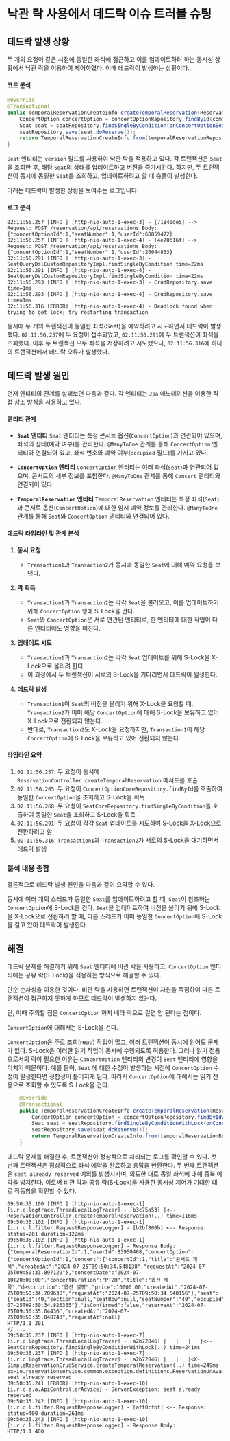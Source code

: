 

# 낙관 락 사용에서 데드락 이슈 트러블 슈팅 

## 데드락 발생 상황

두 개의 요청이 같은 시점에 동일한 좌석에 접근하고 이를 업데이트하려 하는 동시성 상황에서 낙관 락을 이용하여 제어하였다.
이때 데드락이 발생하는 상황이다. 


#### 코드 분석
```java
@Override
@Transactional
public TemporalReservationCreateInfo createTemporalReservation(ReservationCreateCommand command) {
    ConcertOption concertOption = concertOptionRepository.findById(command.getConcertOptionId());
    Seat seat = seatRepository.findSingleByCondition(onConcertOptionSeat(concertOption, command.getSeatNumber()));
    seatRepository.save(seat.doReserve());
    return TemporalReservationCreateInfo.from(temporalReservationRepository.save(create(command, concertOption, seat)));
}
```

`Seat` 엔티티는 `version` 필드를 사용하여 낙관 락을 적용하고 있다.
각 트랜잭션은 `Seat`을 조회한 후, 해당 `Seat`의 상태를 업데이트하고 버전을 증가시킨다. 
하지만, 두 트랜잭션이 동시에 동일한 `Seat`를 조회하고, 업데이트하려고 할 때 충돌이 발생한다.

아래는 데드락이 발생한 상황을 보여주는 로그입니다.

#### 로그 분석
```
02:11:56.257 [INFO ] [http-nio-auto-1-exec-3] - [71840de5] --> Request: POST /reservation/api/reservations Body: {"concertOptionId":1,"seatNumber":1,"userId":60859472}
02:11:56.257 [INFO ] [http-nio-auto-1-exec-4] - [4e70616f] --> Request: POST /reservation/api/reservations Body: {"concertOptionId":1,"seatNumber":1,"userId":26044833}
02:11:56.291 [INFO ] [http-nio-auto-1-exec-3] - SeatQueryDslCustomRepositoryImpl.findSingleByCondition time=22ms
02:11:56.291 [INFO ] [http-nio-auto-1-exec-4] - SeatQueryDslCustomRepositoryImpl.findSingleByCondition time=22ms
02:11:56.293 [INFO ] [http-nio-auto-1-exec-3] - CrudRepository.save time=1ms
02:11:56.293 [INFO ] [http-nio-auto-1-exec-4] - CrudRepository.save time=1ms
02:11:56.316 [ERROR] [http-nio-auto-1-exec-4] - Deadlock found when trying to get lock; try restarting transaction
```


동시에 두 개의 트랜잭션이 동일한 좌석(Seat)을 예약하려고 시도하면서 데드락이 발생했다. 
`02:11:56.257`에 두 요청이 접수되었고, `02:11:56.291`에 두 트랜잭션이 좌석을 조회했다. 
이후 두 트랜잭션 모두 좌석을 저장하려고 시도했으나, `02:11:56.316`에 하나의 트랜잭션에서 데드락 오류가 발생했다.


## 데드락 발생 원인

먼저 엔티티의 관계를 살펴보면 다음과 같다. 각 엔티티는 `Jpa` 애노테이션을 이용한 직접 참조 방식을 사용하고 있다. 

#### 엔티티 관계

- **`Seat` 엔티티**
  `Seat` 엔티티는 특정 콘서트 옵션(`ConcertOption`)과 연관되어 있으며, 좌석의 상태(예약 여부)를 관리한다. `@ManyToOne` 관계를 통해 `ConcertOption` 엔티티와 연결되어 있고, 좌석 번호와 예약 여부(`occupied` 필드)를 가지고 있다. 

- **`ConcertOption` 엔티티**
  `ConcertOption` 엔티티는 여러 좌석(`Seat`)과 연관되어 있으며, 콘서트의 세부 정보를 포함한다. `@ManyToOne` 관계를 통해 `Concert` 엔티티와 연결되어 있다. 

- **`TemporalReservation` 엔티티**
  `TemporalReservation` 엔티티는 특정 좌석(`Seat`)과 콘서트 옵션(`ConcertOption`)에 대한 임시 예약 정보를 관리한다. `@ManyToOne` 관계를 통해 `Seat`와 `ConcertOption` 엔티티와 연결되어 있다.


#### 데드락 타임라인 및 관계 분석
1. **동시 요청**
    - `Transaction1`과 `Transaction2`가 동시에 동일한 `Seat`에 대해 예약 요청을 보낸다.

2. **락 획득**
    - `Transaction1`과 `Transaction2`는 각각 `Seat`을 불러오고, 이를 업데이트하기 위해 `ConcertOption` 행에 S-Lock을 건다.
    - `Seat`와 `ConcertOption`은 서로 연관된 엔티티로, 한 엔티티에 대한 작업이 다른 엔티티에도 영향을 미친다.

3. **업데이트 시도**
    - `Transaction1`과 `Transaction2`는 각각 `Seat` 업데이트를 위해 S-Lock을 X-Lock으로 올리려 한다.
    - 이 과정에서 두 트랜잭션이 서로의 S-Lock을 기다리면서 데드락이 발생한다.

4. **데드락 발생**
    - `Transaction1`이 `Seat`의 버전을 올리기 위해 X-Lock을 요청할 때, `Transaction2`가 이미 해당 `ConcertOption`에 대해 S-Lock을 보유하고 있어 X-Lock으로 전환되지 않는다.
    - 반대로, `Transaction2`도 X-Lock을 요청하지만, `Transaction1`이 해당 `ConcertOption`에 S-Lock을 보유하고 있어 전환되지 않는다.

#### 타임라인 요약
1. `02:11:56.257`: 두 요청이 동시에 `ReservationController.createTemporalReservation` 메서드를 호출
2. `02:11:56.265`: 두 요청이 `ConcertOptionCoreRepository.findById`를 호출하여 동일한 `ConcertOption`을 조회하고 S-Lock을 획득
3. `02:11:56.268`: 두 요청이 `SeatCoreRepository.findSingleByCondition`를 호출하여 동일한 `Seat`을 조회하고 S-Lock을 획득
4. `02:11:56.291`: 두 요청이 각각 `Seat` 업데이트를 시도하여 S-Lock을 X-Lock으로 전환하려고 함
5. `02:11:56.316`: `Transaction1`과 `Transaction2`가 서로의 S-Lock을 대기하면서 데드락 발생

### 분석 내용 종합

결론적으로 데드락 발생 원인을 다음과 같이 요약할 수 있다. 

동시에 여러 개의 스레드가 동일한 `Seat`를 업데이트하려고 할 때, `Seat`이 참조하는 `ConcertOption`에 S-Lock을 건다. 
`Seat`을 업데이트하여 버전을 올리기 위해 S-Lock을 X-Lock으로 전환하려 할 때, 다른 스레드가 이미 동일한 `ConcertOption`에 S-Lock을 걸고 있어 데드락이 발생한다.





## 해결 

데드락 문제를 해결하기 위해 `Seat` 엔티티에 비관 락을 사용하고, `ConcertOption` 엔티티에는 공유 락(S-Lock)을 적용하는 방식으로 해결할 수 있다. 

단순 순차성을 이용한 것이다. 비관 락을 사용하면 트랜잭션이 자원을 독점하여 다른 트랜잭션이 접근하지 못하게 하므로 데드락이 발생하지 않는다.

단, 이때 주의할 점은 `ConcertOption` 까지 베타 락으로 걸면 안 된다는 점이다. 

`ConcertOption`에 대해서는 S-Lock을 건다. 

`ConcertOption`은 주로 조회(read) 작업이 많고, 여러 트랜잭션이 동시에 읽어도 문제가 없다. S-Lock은 이러한 읽기 작업이 동시에 수행되도록 허용한다.
그러나 읽기 전용으로서의 락이 필요한 이유는 `ConcertOption` 엔티티의 변경이 `Seat` 엔티티에 영향을 미치기 때문이다.
예를 들어, `Seat` 에 대한 수정이 발생하는 시점에 `ConcertOption` 수정이 발생한다면 정합성이 틀어지게 된다. 
따라서 `ConcertOption`에 대해서는 읽기 전용으로 조회할 수 있도록 S-Lock을 건다. 

```java
	@Override
	@Transactional
	public TemporalReservationCreateInfo createTemporalReservation(ReservationCreateCommand command) {
		ConcertOption concertOption = concertOptionRepository.findByIdWithSLock(command.getConcertOptionId()); // read / write 분리를 고려한 s lock
		Seat seat = seatRepository.findSingleByConditionWithLock(onConcertOptionSeat(concertOption, command.getSeatNumber()));
		seatRepository.save(seat.doReserve());
		return TemporalReservationCreateInfo.from(temporalReservationRepository.save(create(command, concertOption, seat)));
	}
```


데드락 문제를 해결한 후, 트랜잭션이 정상적으로 처리되는 로그를 확인할 수 있다. 
첫 번째 트랜잭션은 정상적으로 좌석 예약을 완료하고 응답을 반환한다. 
두 번째 트랜잭션은 `seat already reserved` 예외를 발생시키며, 의도한 대로 동일 좌석에 대해 중복 예약을 방지한다. 
이로써 비관 락과 공유 락(S-Lock)을 사용한 동시성 제어가 기대한 대로 작동함을 확인할 수 있다.

```
09:50:35.100 [INFO ] [http-nio-auto-1-exec-1] [i.r.c.logtrace.ThreadLocalLogTracer] - [b3c75a53] |<--ReservationController.createTemporalReservation(..) time=116ms
09:50:35.102 [INFO ] [http-nio-auto-1-exec-1] [i.r.c.l.filter.RequestResponseLogger] - [b2bf800b] <-- Response: status=201 duration=122ms
09:50:35.102 [INFO ] [http-nio-auto-1-exec-1] [i.r.c.l.filter.RequestResponseLogger] - Response Body: {"temporalReservationId":1,"userId":83950468,"concertOption":{"concertOptionId":1,"concert":{"concertId":1,"title":"콘서트 제목","createdAt":"2024-07-25T09:50:34.548138","requestAt":"2024-07-25T09:50:33.897129"},"concertDate":"2024-07-10T20:00:00","concertDuration":"PT2H","title":"옵션 제목","description":"옵션 설명","price":10000.00,"createdAt":"2024-07-25T09:50:34.709638","requestAt":"2024-07-25T09:50:34.640156"},"seat":{"seatId":49,"section":null,"seatRow":null,"seatNumber":"49","occupied":true,"createdAt":"2024-07-25T09:50:34.826365"},"isConfirmed":false,"reserveAt":"2024-07-25T09:50:35.04436","createdAt":"2024-07-25T09:50:35.048743","requestAt":null}
HTTP/1.1 201 
// ... 
09:50:35.237 [INFO ] [http-nio-auto-1-exec-7] [i.r.c.logtrace.ThreadLocalLogTracer] - [a2b72846] |   |   |   |<--SeatCoreRepository.findSingleByConditionWithLock(..) time=241ms
09:50:35.237 [INFO ] [http-nio-auto-1-exec-7] [i.r.c.logtrace.ThreadLocalLogTracer] - [a2b72846] |   |   |<X-SimpleReservationCrudService.createTemporalReservation(..) time=249ms ex=io.reservationservice.common.exception.definitions.ReservationUnAvailableException: seat already reserved
09:50:35.241 [ERROR] [http-nio-auto-1-exec-10] [i.r.c.e.a.ApiControllerAdvice] - ServerException: seat already reserved
09:50:35.242 [INFO ] [http-nio-auto-1-exec-10] [i.r.c.l.filter.RequestResponseLogger] - [aff0cfbf] <-- Response: status=400 duration=261ms
09:50:35.242 [INFO ] [http-nio-auto-1-exec-10] [i.r.c.l.filter.RequestResponseLogger] - Response Body: 
HTTP/1.1 400 
```